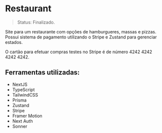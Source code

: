 # Restaurant
> Status: Finalizado.

Site para um restaurante com opções de hamburgueres, massas e pizzas. Possui sistema de pagamento utilizando o Stripe e Zustand para gerenciar estados. 

O cartão para efetuar compras testes no Stripe é de número 4242 4242 4242 4242.

## Ferramentas utilizadas:

<ul>
  <li>NextJS</li>
  <li>TypeScript</li>
  <li>TailwindCSS</li>
  <li>Prisma</li>
  <li>Zustand</li>
  <li>Stripe</li>
  <li>Framer Motion</li>
  <li>Next Auth</li>
  <li>Sonner</li>
</ul>